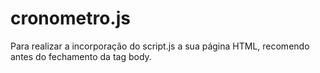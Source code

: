 # cronometro.js
Para realizar a incorporação do script.js a sua página HTML, recomendo antes do fechamento da tag body.
